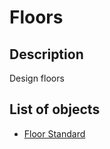 # Floors

## Description

Design floors

## List of objects
  
* [Floor Standard](floor-standard.md)
